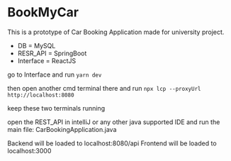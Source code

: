 # BookMyCar
This is a prototype of Car Booking Application made for university project.

- DB = MySQL
- RESR_API = SpringBoot
- Interface = ReactJS

go to Interface and run 
````yarn dev````

then open another cmd terminal there and run
````npx lcp --proxyUrl http://localhost:8080````

keep these two terminals running


open the REST_API in intelliJ or any other java supported IDE and run the main file: CarBookingApplication.java


Backend will be loaded to localhost:8080/api
Frontend will be loaded to localhost:3000


